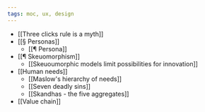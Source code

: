```yaml
---
tags: moc, ux, design
---
```


-   [[Three clicks rule is a myth]]
-   [[§ Personas]]
    -   [[¶ Persona]]
-   [[¶ Skeuomorphism]]
    -   [[Skeuoumorphic models limit possibilities for innovation]]
-   [[Human needs]]
	-   [[Maslow's hierarchy of needs]]
	-   [[Seven deadly sins]]
	-   [[Skandhas - the five aggregates]]
-   [[Value chain]]

 

